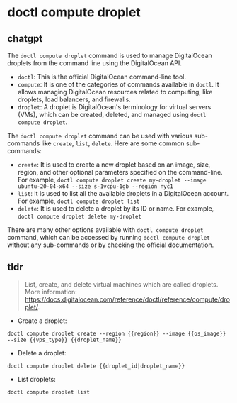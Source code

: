 # doctl compute droplet 
## chatgpt 
The `doctl compute droplet` command is used to manage DigitalOcean droplets from the command line using the DigitalOcean API. 

- `doctl`: This is the official DigitalOcean command-line tool.
- `compute`: It is one of the categories of commands available in `doctl`. It allows managing DigitalOcean resources related to computing, like droplets, load balancers, and firewalls.
- `droplet`: A droplet is DigitalOcean's terminology for virtual servers (VMs), which can be created, deleted, and managed using `doctl compute droplet`.

The `doctl compute droplet` command can be used with various sub-commands like `create`, `list`, `delete`. Here are some common sub-commands:

- `create`: It is used to create a new droplet based on an image, size, region, and other optional parameters specified on the command-line. For example, `doctl compute droplet create my-droplet --image ubuntu-20-04-x64 --size s-1vcpu-1gb --region nyc1`
- `list`: It is used to list all the available droplets in a DigitalOcean account. For example, `doctl compute droplet list`
- `delete`: It is used to delete a droplet by its ID or name. For example, `doctl compute droplet delete my-droplet`


There are many other options available with `doctl compute droplet` command, which can be accessed by running `doctl compute droplet` without any sub-commands or by checking the official documentation. 

## tldr 
 
> List, create, and delete virtual machines which are called droplets.
> More information: <https://docs.digitalocean.com/reference/doctl/reference/compute/droplet/>.

- Create a droplet:

`doctl compute droplet create --region {{region}} --image {{os_image}} --size {{vps_type}} {{droplet_name}}`

- Delete a droplet:

`doctl compute droplet delete {{droplet_id|droplet_name}}`

- List droplets:

`doctl compute droplet list`
